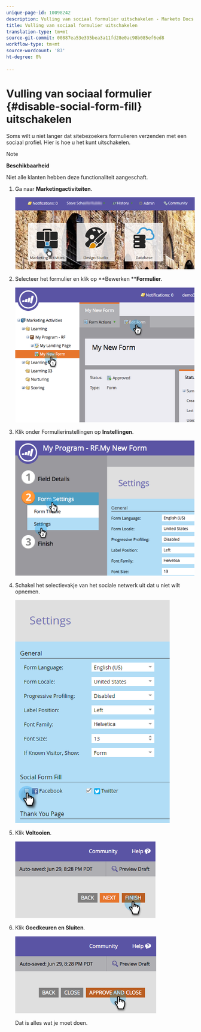 ```yaml
---
unique-page-id: 10098242
description: Vulling van sociaal formulier uitschakelen - Marketo Docs - Productdocumentatie
title: Vulling van sociaal formulier uitschakelen
translation-type: tm+mt
source-git-commit: 00887ea53e395bea3a11fd28e0ac98b085ef6ed8
workflow-type: tm+mt
source-wordcount: '83'
ht-degree: 0%

---
```



# Vulling van sociaal formulier {#disable-social-form-fill} uitschakelen

Soms wilt u niet langer dat sitebezoekers formulieren verzenden met een sociaal profiel. Hier is hoe u het kunt uitschakelen.

>[!NOTE]
>
>**Beschikbaarheid**
>
>Niet alle klanten hebben deze functionaliteit aangeschaft.

1. Ga naar **Marketingactiviteiten**.

   ![](assets/login-marketing-activities-10.png)

1. Selecteer het formulier en klik op **Bewerken ****Formulier**.

   ![](assets/image2014-9-15-16-3a35-3a54.png)

1. Klik onder Formulierinstellingen op **Instellingen**.

   ![](assets/image2014-9-15-16-3a36-3a4.png)

1. Schakel het selectievakje van het sociale netwerk uit dat u niet wilt opnemen.

   ![](assets/image2016-4-28-16-3a49-3a23.png)

1. Klik **Voltooien**.

   ![](assets/image2014-9-15-16-3a36-3a26.png)

1. Klik **Goedkeuren en Sluiten**.

   ![](assets/image2014-9-15-16-3a36-3a33.png)

   Dat is alles wat je moet doen.

